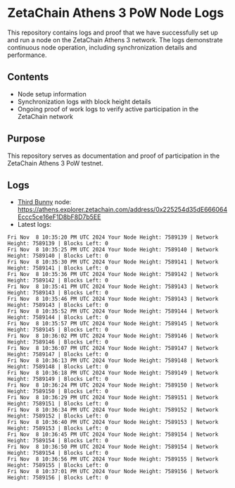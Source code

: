 # ZetaChain Athens 3 PoW Node Logs
This repository contains logs and proof that we have successfully set up and run a node on the ZetaChain Athens 3 network. The logs demonstrate continuous node operation, including synchronization details and performance.

## Contents
- Node setup information
- Synchronization logs with block height details
- Ongoing proof of work logs to verify active participation in the ZetaChain network

## Purpose
This repository serves as documentation and proof of participation in the ZetaChain Athens 3 PoW testnet.

## Logs

- [Third Bunny](https://thirdbunny.xyz/) node: https://athens.explorer.zetachain.com/address/0x225254d35dE666064Eccc5ce16eF1D8bF8D7b5EE
- Latest logs:
```
Fri Nov  8 10:35:20 PM UTC 2024 Your Node Height: 7589139 | Network Height: 7589139 | Blocks Left: 0
Fri Nov  8 10:35:25 PM UTC 2024 Your Node Height: 7589140 | Network Height: 7589140 | Blocks Left: 0
Fri Nov  8 10:35:30 PM UTC 2024 Your Node Height: 7589141 | Network Height: 7589141 | Blocks Left: 0
Fri Nov  8 10:35:36 PM UTC 2024 Your Node Height: 7589142 | Network Height: 7589142 | Blocks Left: 0
Fri Nov  8 10:35:41 PM UTC 2024 Your Node Height: 7589143 | Network Height: 7589143 | Blocks Left: 0
Fri Nov  8 10:35:46 PM UTC 2024 Your Node Height: 7589143 | Network Height: 7589143 | Blocks Left: 0
Fri Nov  8 10:35:52 PM UTC 2024 Your Node Height: 7589144 | Network Height: 7589144 | Blocks Left: 0
Fri Nov  8 10:35:57 PM UTC 2024 Your Node Height: 7589145 | Network Height: 7589145 | Blocks Left: 0
Fri Nov  8 10:36:02 PM UTC 2024 Your Node Height: 7589146 | Network Height: 7589146 | Blocks Left: 0
Fri Nov  8 10:36:07 PM UTC 2024 Your Node Height: 7589147 | Network Height: 7589147 | Blocks Left: 0
Fri Nov  8 10:36:13 PM UTC 2024 Your Node Height: 7589148 | Network Height: 7589148 | Blocks Left: 0
Fri Nov  8 10:36:18 PM UTC 2024 Your Node Height: 7589149 | Network Height: 7589149 | Blocks Left: 0
Fri Nov  8 10:36:24 PM UTC 2024 Your Node Height: 7589150 | Network Height: 7589150 | Blocks Left: 0
Fri Nov  8 10:36:29 PM UTC 2024 Your Node Height: 7589151 | Network Height: 7589151 | Blocks Left: 0
Fri Nov  8 10:36:34 PM UTC 2024 Your Node Height: 7589152 | Network Height: 7589152 | Blocks Left: 0
Fri Nov  8 10:36:40 PM UTC 2024 Your Node Height: 7589153 | Network Height: 7589153 | Blocks Left: 0
Fri Nov  8 10:36:45 PM UTC 2024 Your Node Height: 7589154 | Network Height: 7589154 | Blocks Left: 0
Fri Nov  8 10:36:50 PM UTC 2024 Your Node Height: 7589154 | Network Height: 7589154 | Blocks Left: 0
Fri Nov  8 10:36:56 PM UTC 2024 Your Node Height: 7589155 | Network Height: 7589155 | Blocks Left: 0
Fri Nov  8 10:37:01 PM UTC 2024 Your Node Height: 7589156 | Network Height: 7589156 | Blocks Left: 0
```
